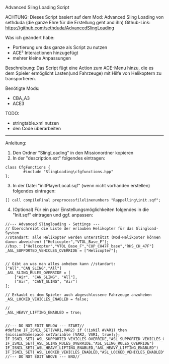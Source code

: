 Advanced Sling Loading Script

ACHTUNG: Dieses Script basiert auf dem Mod: Advanced Sling Loading von sethduda (die ganze Ehre für die Erstellung geht and ihn)
Github-Link: https://github.com/sethduda/AdvancedSlingLoading


Was ich geändert habe:
- Portierung um das ganze als Script zu nutzen
- ACE³ Interactionen hinzugefügt
- mehrer kleine Anpassungen

Beschreibung:
Das Script fügt eine Action zum ACE-Menu hinzu, die es dem Spieler ermöglicht Lasten(und Fahrzeuge) mit Hilfe von Helikoptern zu transportieren.

Benötigte Mods:
- CBA_A3
- ACE3


TODO:
- stringtable.xml nutzen
- den Code überarbeiten

-------------------------------------------------------------------------------

Anleitung:
1. Den Ordner "SlingLoading" in den Missionordner kopieren
2. In der "description.ext" folgendes eintragen:
```sqf
class CfgFunctions {
		#include "SlingLoading\cfgfunctions.hpp"
};
```
3. In der Datei "initPlayerLocal.sqf" (wenn nicht vorhanden erstellen) folgendes eintragen:
```sqf
[] call compileFinal preprocessfilelinenumbers "Rappelling\init.sqf";
```
4. (Optional) Für ein paar Einstellungsmöglichkeiten folgendes in die "Init.sqf" eintragen und ggf. anpassen:
```sqf
//--- Advanced Slingloading - Settings ---
// Überschreibt die Liste der erlauben Helikopter für das Slingload-System
//standart: alle Helikopter werden unterstützt (Mod-Helikpoter können davon abweichen) ["Helicopter","VTOL_Base_F"];
//bsp.: ["Helicopter","VTOL_Base_F","CUP_CH47F_base","RHS_CH_47F"]
_ASL_SUPPORTED_VEHICLES_OVERRIDE = ["Helicopter"];


// Gibt an was man alles anheben kann //standart: ["All","CAN_SLING","All"]
_ASL_SLING_RULES_OVERRIDE = [
    ["Air", "CAN_SLING", "All"],
    ["Air", "CANT_SLING", "Air"]
];

// Erkaubt es dem Spieler auch abgeschlossene Fahrzeuge anzuheben
_ASL_LOCKED_VEHICLES_ENABLED = false;

//
_ASL_HEAVY_LIFTING_ENABLED = true;


//--- DO NOT EDIT BELOW --- START//
#define IF_ISNIL_SET(VAR1,VAR2) if (!isNil #VAR1) then {missionNamespace setVariable [VAR2, VAR1, true];};
IF_ISNIL_SET(_ASL_SUPPORTED_VEHICLES_OVERRIDE,"ASL_SUPPORTED_VEHICLES_OVERRIDE")
IF_ISNIL_SET(_ASL_SLING_RULES_OVERRIDE,"ASL_SLING_RULES_OVERRIDE")
IF_ISNIL_SET(_ASL_HEAVY_LIFTING_ENABLED,"ASL_HEAVY_LIFTING_ENABLED")
IF_ISNIL_SET(_ASL_LOCKED_VEHICLES_ENABLED,"ASL_LOCKED_VEHICLES_ENABLED")
//--- DO NOT EDIT ABOVE --- END//
```
